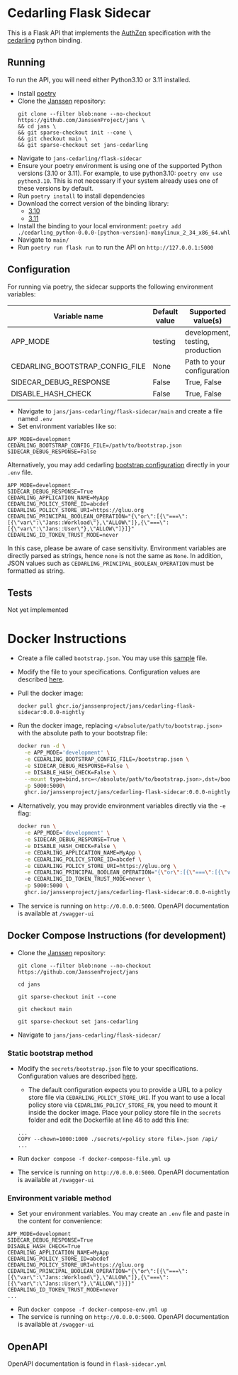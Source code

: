 # Cedarling Flask Sidecar

This is a Flask API that implements the [AuthZen](https://openid.github.io/authzen/) specification with the [cedarling](../) python binding.

## Running

To run the API, you will need either Python3.10 or 3.11 installed.

- Install [poetry](https://python-poetry.org/docs/#installation)
- Clone the [Janssen](https://github.com/JanssenProject/jans) repository:
  ```
  git clone --filter blob:none --no-checkout https://github.com/JanssenProject/jans \
  && cd jans \
  && git sparse-checkout init --cone \
  && git checkout main \
  && git sparse-checkout set jans-cedarling
  ```
- Navigate to `jans-cedarling/flask-sidecar`
- Ensure your poetry environment is using one of the supported Python versions (3.10 or 3.11). For example, to use python3.10: `poetry env use python3.10`. This is not necessary if your system already uses one of these versions by default.
- Run `poetry install` to install dependencies
- Download the correct version of the binding library:
  - [3.10](https://github.com/JanssenProject/jans/releases/download/nightly/cedarling_python-0.0.0-cp310-cp310-manylinux_2_34_x86_64.whl)
  - [3.11](https://github.com/JanssenProject/jans/releases/download/nightly/cedarling_python-0.0.0-cp311-cp311-manylinux_2_34_x86_64.whl)
- Install the binding to your local environment: `poetry add ./cedarling_python-0.0.0-[python-version]-manylinux_2_34_x86_64.whl`
- Navigate to `main/`
- Run `poetry run flask run` to run the API on `http://127.0.0.1:5000`

## Configuration

For running via poetry, the sidecar supports the following environment variables:

| Variable name                   | Default value | Supported value(s)               |
| ------------------------------- | ------------- | -------------------------------- |
| APP_MODE                        | testing       | development, testing, production |
| CEDARLING_BOOTSTRAP_CONFIG_FILE | None          | Path to your configuration       |
| SIDECAR_DEBUG_RESPONSE          | False         | True, False                      |
| DISABLE_HASH_CHECK              | False         | True, False                      |

- Navigate to `jans/jans-cedarling/flask-sidecar/main` and create a file named `.env`
- Set environment variables like so:

```
APP_MODE=development
CEDARLING_BOOTSTRAP_CONFIG_FILE=/path/to/bootstrap.json
SIDECAR_DEBUG_RESPONSE=False
```

Alternatively, you may add cedarling [bootstrap configuration](../docs/cedarling/cedarling-properties.md) directly in your `.env` file.

```
APP_MODE=development
SIDECAR_DEBUG_RESPONSE=True
CEDARLING_APPLICATION_NAME=MyApp
CEDARLING_POLICY_STORE_ID=abcdef
CEDARLING_POLICY_STORE_URI=https://gluu.org
CEDARLING_PRINCIPAL_BOOLEAN_OPERATION="{\"or\":[{\"===\":[{\"var\":\"Jans::Workload\"},\"ALLOW\"]},{\"===\":[{\"var\":\"Jans::User\"},\"ALLOW\"]}]}"
CEDARLING_ID_TOKEN_TRUST_MODE=never
```

In this case, please be aware of case sensitivity. Environment variables are directly parsed as strings, hence `none` is not the same as `None`. In addition, JSON values such as `CEDARLING_PRINCIPAL_BOOLEAN_OPERATION` must be formatted as string.

## Tests

Not yet implemented

# Docker Instructions

- Create a file called `bootstrap.json`. You may use this [sample](https://github.com/JanssenProject/jans/blob/main/jans-cedarling/flask-sidecar/secrets/bootstrap.json) file.
- Modify the file to your specifications. Configuration values are described [here](https://docs.jans.io/head/cedarling/cedarling-properties/).
- Pull the docker image:
  ```
  docker pull ghcr.io/janssenproject/jans/cedarling-flask-sidecar:0.0.0-nightly
  ```
- Run the docker image, replacing `</absolute/path/to/bootstrap.json>` with the absolute path to your bootstrap file:

  ```bash
  docker run -d \
  	-e APP_MODE='development' \
  	-e CEDARLING_BOOTSTRAP_CONFIG_FILE=/bootstrap.json \
  	-e SIDECAR_DEBUG_RESPONSE=False \
	-e DISABLE_HASH_CHECK=False \
  	--mount type=bind,src=</absolute/path/to/bootstrap.json>,dst=/bootstrap.json \
  	-p 5000:5000\
  	ghcr.io/janssenproject/jans/cedarling-flask-sidecar:0.0.0-nightly
  ```

- Alternatively, you may provide environment variables directly via the `-e` flag:
  ```bash
  docker run \
  	-e APP_MODE='development' \
  	-e SIDECAR_DEBUG_RESPONSE=True \
	-e DISABLE_HASH_CHECK=False \
  	-e CEDARLING_APPLICATION_NAME=MyApp \
  	-e CEDARLING_POLICY_STORE_ID=abcdef \
  	-e CEDARLING_POLICY_STORE_URI=https://gluu.org \
  	-e CEDARLING_PRINCIPAL_BOOLEAN_OPERATION="{\"or\":[{\"===\":[{\"var\":\"Jans::Workload\"},\"ALLOW\"]},{\"===\":[{\"var\":\"Jans::User\"},\"ALLOW\"]}]}"
  	-e CEDARLING_ID_TOKEN_TRUST_MODE=never \
  	-p 5000:5000 \
  	ghcr.io/janssenproject/jans/cedarling-flask-sidecar:0.0.0-nightly
  ```
- The service is running on `http://0.0.0.0:5000`. OpenAPI documentation is available at `/swagger-ui`

## Docker Compose Instructions (for development)

- Clone the [Janssen](https://github.com/JanssenProject/jans) repository:

  ```
  git clone --filter blob:none --no-checkout https://github.com/JanssenProject/jans
  ```

  ```
  cd jans
  ```

  ```
  git sparse-checkout init --cone
  ```

  ```
  git checkout main
  ```

  ```
  git sparse-checkout set jans-cedarling
  ```

- Navigate to `jans/jans-cedarling/flask-sidecar/`

### Static bootstrap method

- Modify the `secrets/bootstrap.json` file to your specifications. Configuration values are described [here](../docs/cedarling/cedarling-properties.md).

  - The default configuration expects you to provide a URL to a policy store file via `CEDARLING_POLICY_STORE_URI`. If you want to use a local policy store via `CEDARLING_POLICY_STORE_FN`, you need to mount it inside the docker image. Place your policy store file in the `secrets` folder and edit the Dockerfile at line 46 to add this line:

  ```
  ...
  COPY --chown=1000:1000 ./secrets/<policy store file>.json /api/
  ...
  ```

- Run `docker compose -f docker-compose-file.yml up`
- The service is running on `http://0.0.0.0:5000`. OpenAPI documentation is available at `/swagger-ui`

### Environment variable method

- Set your environment variables. You may create an `.env` file and paste in the content for convenience:

```
APP_MODE=development
SIDECAR_DEBUG_RESPONSE=True
DISABLE_HASH_CHECK=True
CEDARLING_APPLICATION_NAME=MyApp
CEDARLING_POLICY_STORE_ID=abcdef
CEDARLING_POLICY_STORE_URI=https://gluu.org
CEDARLING_PRINCIPAL_BOOLEAN_OPERATION="{\"or\":[{\"===\":[{\"var\":\"Jans::Workload\"},\"ALLOW\"]},{\"===\":[{\"var\":\"Jans::User\"},\"ALLOW\"]}]}"
CEDARLING_ID_TOKEN_TRUST_MODE=never
...
```

- Run `docker compose -f docker-compose-env.yml up`
- The service is running on `http://0.0.0.0:5000`. OpenAPI documentation is available at `/swagger-ui`

## OpenAPI

OpenAPI documentation is found in `flask-sidecar.yml`
